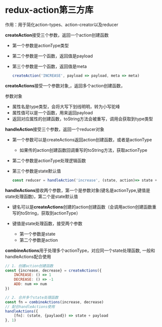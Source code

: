 # redux-action第三方库

作用：用于简化action-types、action-creator以及reducer

[官网]: https://redux-actions.js.org/



**createAction**接受三个参数，返回一个action创建函数

- 第一个参数是actionType类型

- 第二个参数是一个函数，返回值是payload

- 第三个参数是一个函数，返回值是meta

  ```js
  createAction('INCREASE', payload => payload, meta => meta)
  ```

  

**createActions**接受一个参数对象,，返回多个action创建函数，

参数对象

- 属性名是type类型，会将大写下划线明明，转为小写驼峰
- 属性值可以是一个函数，用来返回payload
- 返回对应属性的创建函数，toString方法会被重写，调用会获取到type类型

**handleAction**接受三个参数，返回一个reducer对象

- 第一个参数可以是createActions返回action创建函数，或者是actionType

  - 如果传的action创建函数回调重写的toString方法，获取actionType

- 第二个参数是actionType处理逻辑函数

- 第三个参数是state默认值

  ```js
  const reducer = handleAction('increase', (state, action)=> state + 1, defaultState)
  ```

**handleActions**接收两个参数，第一个是参数对象(键名是actionType,键值是state处理函数)，第二个是state默认值

- 键名可以是**createActions**创建的action创建函数（会调用action创建函数重写的toString，获取到actionType）

- 键值是state处理函数，接受两个参数

  - 第一个参数是state
  - 第二个参数是action

  

**combineActions**用于处理多个actionType，对应同一个state处理函数, 一般和handleActions配合使用

```js
// 1. 创建action创建函数
const {increase, decrease} = createActions({
    INCREASE: () => 1
    DECREASE: () => -1
	ADD: num => num
})

// 2. 合并多个state处理函数
const fn = combineActions(increase, decrease)
// 配合handleActions使用
handleActions({
    [fn]: (state, {paylaod}) => state + payload
}, 1)
```









